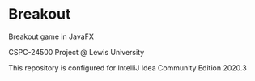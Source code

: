 # Breakout
 
Breakout game in JavaFX

CSPC-24500 Project @ Lewis University

This repository is configured for IntelliJ Idea Community Edition 2020.3
